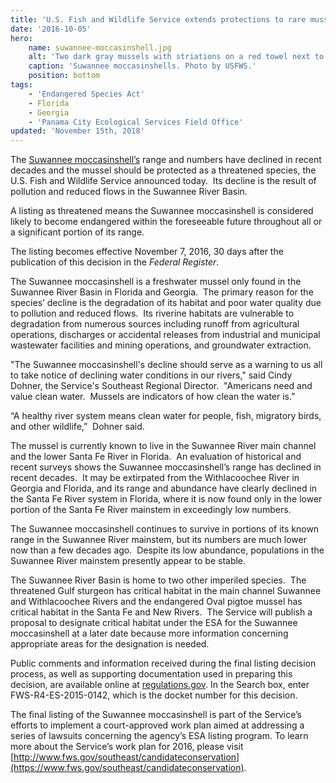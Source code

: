 ```yaml
---
title: 'U.S. Fish and Wildlife Service extends protections to rare mussel in Suwannee River basin'
date: '2016-10-05'
hero:
    name: suwannee-moccasinshell.jpg
    alt: 'Two dark gray mussels with striations on a red towel next to a ruler for scale.'
    caption: 'Suwannee moccasinshells. Photo by USFWS.'
    position: bottom
tags:
    - 'Endangered Species Act'
    - Florida
    - Georgia
    - 'Panama City Ecological Services Field Office'
updated: 'November 15th, 2018'
---
```

The [Suwannee moccasinshell’s](/wildlife/mussels/suwannee-moccasinshell) range and numbers have declined in recent decades and the mussel should be protected as a threatened species, the U.S. Fish and Wildlife Service announced today.  Its decline is the result of pollution and reduced flows in the Suwannee River Basin.

A listing as threatened means the Suwannee moccasinshell is considered likely to become endangered within the foreseeable future throughout all or a significant portion of its range.

The listing becomes effective November 7, 2016, 30 days after the publication of this decision in the _Federal Register_.

The Suwannee moccasinshell is a freshwater mussel only found in the Suwannee River Basin in Florida and Georgia.  The primary reason for the species’ decline is the degradation of its habitat and poor water quality due to pollution and reduced flows.  Its riverine habitats are vulnerable to degradation from numerous sources including runoff from agricultural operations, discharges or accidental releases from industrial and municipal wastewater facilities and mining operations, and groundwater extraction.

"The Suwannee moccasinshell's decline should serve as a warning to us all to take notice of declining water conditions in our rivers," said Cindy Dohner, the Service's Southeast Regional Director.  "Americans need and value clean water.  Mussels are indicators of how clean the water is.” 

“A healthy river system means clean water for people, fish, migratory birds, and other wildlife,”  Dohner said.

The mussel is currently known to live in the Suwannee River main channel and the lower Santa Fe River in Florida.  An evaluation of historical and recent surveys shows the Suwannee moccasinshell’s range has declined in recent decades.  It may be extirpated from the Withlacoochee River in Georgia and Florida, and its range and abundance have clearly declined in the Santa Fe River system in Florida, where it is now found only in the lower portion of the Santa Fe River mainstem in exceedingly low numbers.  

The Suwannee moccasinshell continues to survive in portions of its known range in the Suwannee River mainstem, but its numbers are much lower now than a few decades ago.  Despite its low abundance, populations in the Suwannee River mainstem presently appear to be stable.

The Suwannee River Basin is home to two other imperiled species.  The threatened Gulf sturgeon has critical habitat in the main channel Suwannee and Withlacoochee Rivers and the endangered Oval pigtoe mussel has critical habitat in the Santa Fe and New Rivers.  The Service will publish a proposal to designate critical habitat under the ESA for the Suwannee moccasinshell at a later date because more information concerning appropriate areas for the designation is needed.  

Public comments and information received during the final listing decision process, as well as supporting documentation used in preparing this decision, are available online at [regulations.gov](http://www.regulations.gov). In the Search box, enter FWS-R4-ES-2015-0142, which is the docket number for this decision.

The final listing of the Suwannee moccasinshell is part of the Service’s efforts to implement a court-approved work plan aimed at addressing a series of lawsuits concerning the agency’s ESA listing program. To learn more about the Service’s work plan for 2016, please visit [http://www.fws.gov/southeast/candidateconservation](https://www.fws.gov/southeast/candidateconservation).
